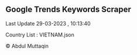 

## Google Trends Keywords Scraper 
 
Last Update 29-03-2023 , 10:13:40

Country List :
VIETNAM.json



© Abdul Muttaqin 
